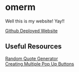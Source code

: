 # omerm
Well this is my website! Yay!!

<a href="https://maskeydude.github.io/omerm/">Github Deployed Website</a>

##  Useful Resources
<a href="https://blog.kritikapattalam.com/build-a-random-quote-generator-using-javascript">Random Quote Generator</a>
<br>
<a href="https://stackoverflow.com/questions/65138460/creating-multiple-pop-up-buttons">Creating Multiple Pop Up Buttons</a>